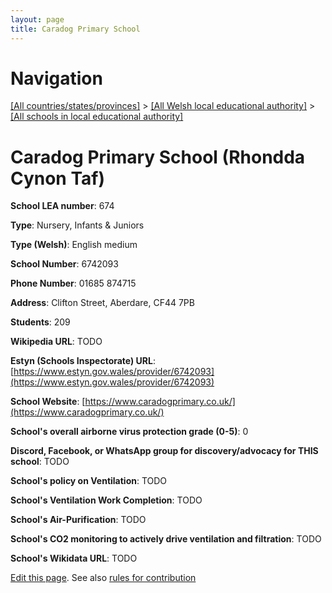 ```yaml
---
layout: page
title: Caradog Primary School
---
```

# Navigation

[[All countries/states/provinces]](../../..) > [[All Welsh local educational authority]](../..) > [[All schools in local educational authority]](..)

# Caradog Primary School (Rhondda Cynon Taf)

**School LEA number**: 674

**Type**: Nursery, Infants & Juniors

**Type (Welsh)**: English medium

**School Number**: 6742093

**Phone Number**: 01685 874715

**Address**: Clifton Street, Aberdare, CF44 7PB

**Students**: 209

**Wikipedia URL**: TODO

**Estyn (Schools Inspectorate) URL**: [https://www.estyn.gov.wales/provider/6742093](https://www.estyn.gov.wales/provider/6742093)

**School Website**: [https://www.caradogprimary.co.uk/](https://www.caradogprimary.co.uk/)

**School's overall airborne virus protection grade (0-5)**: 0

**Discord, Facebook, or WhatsApp group for discovery/advocacy for THIS school**: TODO

**School's policy on Ventilation**: TODO

**School's Ventilation Work Completion**: TODO

**School's Air-Purification**: TODO

**School's CO2 monitoring to actively drive ventilation and filtration**: TODO

**School's Wikidata URL**: TODO




[Edit this page](https://github.com/ventilate-schools/Wales/edit/prif/./Rhondda_Cynon_Taf/Caradog_Primary_School.md). See also [rules for contribution](../../../contribution-rules/)